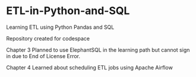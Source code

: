 # ETL-in-Python-and-SQL
Learning ETL using Python Pandas and SQL

Repository created for codespace

Chapter 3
Planned to use ElephantSQL in the learning path but cannot sign in due to End of License Error.

Chapter 4
Learned about scheduling ETL jobs using Apache Airflow
